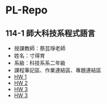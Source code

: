 # PL-Repo
## 114-1 師大科技系程式語言
- 授課教師：蔡芸琤老師
- 姓名：寸得育
- 系級：科技系系二年級
- 課程筆記區、作業連結區、專題連結區
- [ HW 1](https://github.com/cundeyu154/PL-Repo/blob/main/HW1%E6%97%A5%E5%B8%B8%E6%94%AF%E5%87%BA%E6%95%B8%E7%AE%97%E8%88%87%E5%88%86%E6%94%A4.ipynb)
- [HW 2](https://github.com/cundeyu154/PL-Repo/blob/main/%E4%BD%9C%E6%A5%AD%E4%BA%8C.ipynb)
- [HW 3](https://github.com/cundeyu154/PL-Repo/blob/main/HW_3.ipynb)
- [HW 3](https://github.com/cundeyu154/PL-Repo/blob/main/HW_4.ipynb)
